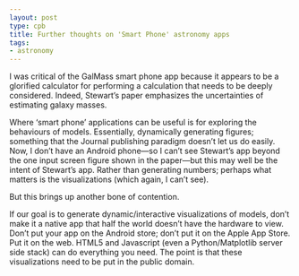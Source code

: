 ```yaml
---
layout: post
type: cpb
title: Further thoughts on 'Smart Phone' astronomy apps
tags:
- astronomy
---
```

I was critical of the GalMass smart phone app because it appears to be a glorified calculator for performing a calculation that needs to be deeply considered. Indeed, Stewart’s paper emphasizes the uncertainties of estimating galaxy masses.

Where ‘smart phone’ applications can be useful is for exploring the behaviours of models. Essentially, dynamically generating figures; something that the Journal publishing paradigm doesn’t let us do easily. Now, I don’t have an Android phone—so I can’t see Stewart’s app beyond the one input screen figure shown in the paper—but this may well be the intent of Stewart’s app. Rather than generating numbers; perhaps what matters is the visualizations (which again, I can’t see).

But this brings up another bone of contention.

If our goal is to generate dynamic/interactive visualizations of models, don’t make it a native app that half the world doesn’t have the hardware to view. Don’t put your app on the Android store; don’t put it on the Apple App Store. Put it on the web. HTML5 and Javascript (even a Python/Matplotlib server side stack) can do everything you need. The point is that these visualizations need to be put in the public domain.
